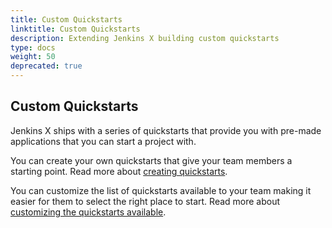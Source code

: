 ```yaml
---
title: Custom Quickstarts
linktitle: Custom Quickstarts
description: Extending Jenkins X building custom quickstarts
type: docs
weight: 50
deprecated: true
---
```


## Custom Quickstarts

Jenkins X ships with a series of quickstarts that provide you with pre-made applications that you can start a project with.

You can create your own quickstarts that give your team members a starting point. Read more about [creating quickstarts](/docs/create-project/creating/).

You can customize the list of quickstarts available to your team making it easier for them to select the right place to start. Read more about [customizing the quickstarts available](/docs/create-project/creating/#customising-your-teams-quickstarts).

